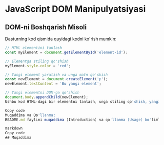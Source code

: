 # JavaScript DOM Manipulyatsiyasi


## DOM-ni Boshqarish Misoli

Dasturning kod qismida quyidagi kodni ko'rish mumkin:

```javascript
// HTML elementini tanlash
const myElement = document.getElementById('element-id');

// Elementga stiling qo'shish
myElement.style.color = 'red';

// Yangi element yaratish va unga matn qo'shish
const newElement = document.createElement('p');
newElement.textContent = 'Bu yangi element';

// Yangi elementni DOM-ga qo'shish
document.body.appendChild(newElement);
Ushbu kod HTML-dagi bir elementni tanlash, unga stiling qo'shish, yangi element yaratish va uni DOM-ga qo'shishni ko'rsatadi.

Copy code
Muqaddima va Qo'llanma:
README.md faylini muqaddima (Introduction) va qo'llanma (Usage) bo'limlari bilan to'ldiring. Foydalanuvchiga qanday qilib dasturni o'rganish va ishlatish mumkinligini tushuntirish.

markdown
Copy code
## Muqaddima